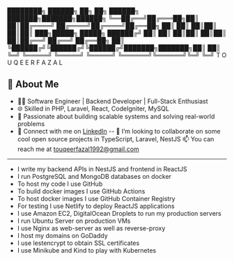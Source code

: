 
████████╗ ██████╗ ██╗   ██╗ ██████╗ ███████╗███████╗██████╗ 
╚══██╔══╝██╔═══██╗██║   ██║██╔════╝ ██╔════╝██╔════╝██╔══██╗
   ██║   ██║   ██║██║   ██║██║  ███╗█████╗  █████╗  ██████╔╝
   ██║   ██║   ██║██║   ██║██║   ██║██╔══╝  ██╔══╝  ██╔══██╗
   ██║   ╚██████╔╝╚██████╔╝╚██████╔╝███████╗███████╗██║  ██║
   ╚═╝    ╚═════╝  ╚═════╝  ╚═════╝ ╚══════╝╚══════╝╚═╝  ╚═╝
             T O U Q E E R   F A Z A L



## 💼 About Me

- 👨‍💻 Software Engineer | Backend Developer | Full-Stack Enthusiast  
- 🌐 Skilled in PHP, Laravel, React, CodeIgniter, MySQL  
- 🧠 Passionate about building scalable systems and solving real-world problems  
- 🔗 Connect with me on [LinkedIn](https://linkedin.com/in/touqeerfazal)
-- 👯 I’m looking to collaborate on some cool open source projects in TypeScript, Laravel, NestJS
📫 You can reach me at touqeerfazal1992@gmail.com
---


- I write my backend APIs in NestJS and frontend in ReactJS
- I run PostgreSQL and MongoDB databases on docker
- To host my code I use GitHub
- To build docker images I use GitHub Actions
- To host docker images I use GitHub Container Registry
- For testing I use Netlify to deploy ReactJS applications
- I use Amazon EC2, DigitalOcean Droplets to run my production servers
- I run Ubuntu Server on production VMs
- I use Nginx as web-server as well as reverse-proxy
- I host my domains on GoDaddy
- I use lestencrypt to obtain SSL certificates
- I use Minikube and Kind to play with Kubernetes
